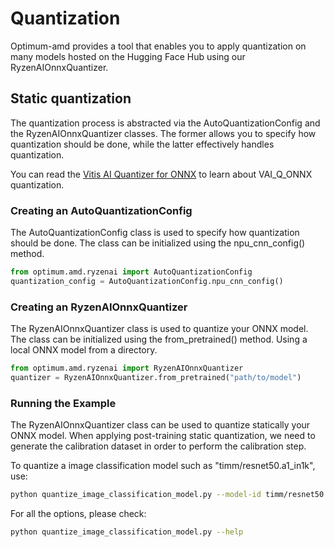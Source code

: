 # Quantization
Optimum-amd provides a tool that enables you to apply quantization on many models hosted on the Hugging Face Hub using our RyzenAIOnnxQuantizer.

## Static quantization
The quantization process is abstracted via the AutoQuantizationConfig and the RyzenAIOnnxQuantizer classes. The former allows you to specify how quantization should be done, while the latter effectively handles quantization.

You can read the [Vitis AI Quantizer for ONNX](https://ryzenai.docs.amd.com/en/latest/vai_quant/vai_q_onnx.html) to learn about VAI_Q_ONNX quantization.

### Creating an AutoQuantizationConfig
The AutoQuantizationConfig class is used to specify how quantization should be done. The class can be initialized using the npu_cnn_config() method.
```python
from optimum.amd.ryzenai import AutoQuantizationConfig
quantization_config = AutoQuantizationConfig.npu_cnn_config()

```

### Creating an RyzenAIOnnxQuantizer
The RyzenAIOnnxQuantizer class is used to quantize your ONNX model. The class can be initialized using the from_pretrained() method.
Using a local ONNX model from a directory.
```python
from optimum.amd.ryzenai import RyzenAIOnnxQuantizer
quantizer = RyzenAIOnnxQuantizer.from_pretrained("path/to/model")
```

### Running the Example
The RyzenAIOnnxQuantizer class can be used to quantize statically your ONNX model. When applying post-training static quantization, we need to generate the calibration dataset in order to perform the calibration step.

To quantize a image classification model such as "timm/resnet50.a1_in1k", use:

```bash
python quantize_image_classification_model.py --model-id timm/resnet50.a1_in1k
```

For all the options, please check:

```bash
python quantize_image_classification_model.py --help
```